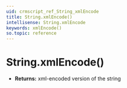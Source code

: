 ```yaml
---
uid: crmscript_ref_String_xmlEncode
title: String.xmlEncode()
intellisense: String.xmlEncode
keywords: xmlEncode()
so.topic: reference
---
```


# String.xmlEncode()

* **Returns:** xml-encoded version of the string
